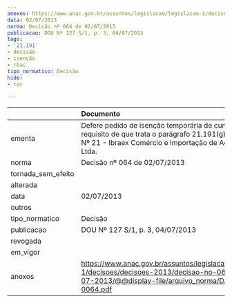 ```yaml
---
anexos: https://www.anac.gov.br/assuntos/legislacao/legislacao-1/decisoes/decisoes-2013/decisao-no-064-de-02-07-2013/@@display-file/arquivo_norma/DA2013-0064.pdf
data: 02/07/2013
norma: Decisão nº 064 de 02/07/2013
publicacao: DOU Nº 127 S/1, p. 3, 04/07/2013
tags:
- '21.191'
- decisão
- isenção
- rbac
tipo_normatico: Decisão
hide: 
- toc 
 
---
```


|                    | Documento                                                                                                                                                             |
|:-------------------|:----------------------------------------------------------------------------------------------------------------------------------------------------------------------|
| ementa             | Defere pedido de isenção temporária de cumprimento do requisito de que trata o parágrafo 21.191(g)(1) do RBAC Nº 21 - Ibraex Comércio e Importação de Aeronaves Ltda. |
| norma              | Decisão nº 064 de 02/07/2013                                                                                                                                          |
| tornada_sem_efeito |                                                                                                                                                                       |
| alterada           |                                                                                                                                                                       |
| data               | 02/07/2013                                                                                                                                                            |
| outros             |                                                                                                                                                                       |
| tipo_normatico     | Decisão                                                                                                                                                               |
| publicacao         | DOU Nº 127 S/1, p. 3, 04/07/2013                                                                                                                                      |
| revogada           |                                                                                                                                                                       |
| em_vigor           |                                                                                                                                                                       |
| anexos             | https://www.anac.gov.br/assuntos/legislacao/legislacao-1/decisoes/decisoes-2013/decisao-no-064-de-02-07-2013/@@display-file/arquivo_norma/DA2013-0064.pdf             |